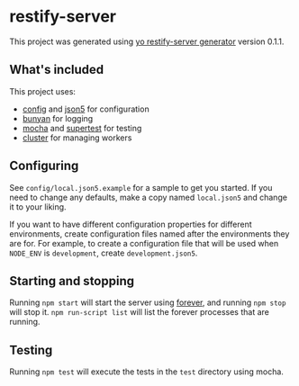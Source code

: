 # restify-server

This project was generated using [yo restify-server generator](
https://github.com/vsimonian/generator-restify-server) version
0.1.1.

## What's included

This project uses:

- [config](https://github.com/lorenwest/node-config) and [json5](
  http://json5.org) for configuration
- [bunyan](https://github.com/trentm/node-bunyan) for logging
- [mocha](http://visionmedia.github.io/mocha/) and [supertest](
  https://github.com/visionmedia/supertest) for testing
- [cluster](http://nodejs.org/docs/latest/api/cluster.html) for managing workers

## Configuring

See `config/local.json5.example` for a sample to get you started. If you need to
change any defaults, make a copy named `local.json5` and change it to your
liking.

If you want to have different configuration properties for different
environments, create configuration files named after the environments they are
for. For example, to create a configuration file that will be used when
`NODE_ENV` is `development`, create `development.json5`.

## Starting and stopping

Running `npm start` will start the server using [forever](
https://github.com/nodejitsu/forever), and running `npm stop` will stop it.
`npm run-script list` will list the forever processes that are running.

## Testing

Running `npm test` will execute the tests in the `test` directory using mocha.
